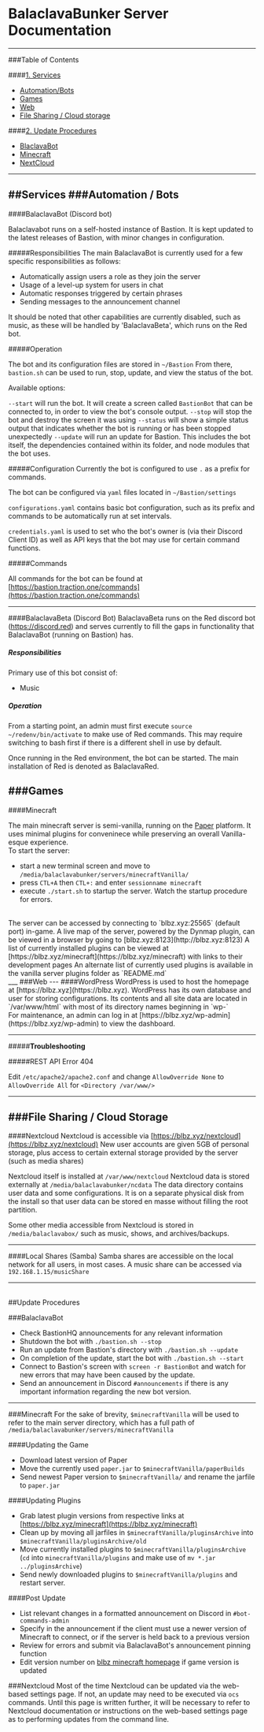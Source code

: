# BalaclavaBunker Server Documentation
___

###Table of Contents

####[1. Services](#services)
- [Automation/Bots](#automation)
- [Games](#games)
- [Web](#web)
- [File Sharing / Cloud storage](#files)

####[2. Update Procedures](#updates)
- [BlaclavaBot](#botUpdate)
- [Minecraft](#minecraftUpdate)
- [NextCloud](#nextcloudUpdate)

___
<a id="services"></a>
##Services
<a id="automation"></a>
###Automation / Bots
---
<a id="balaclavabot"></a>
####BalaclavaBot (Discord bot)

Balaclavabot runs on a self-hosted instance of Bastion. 
It is kept updated to the latest releases of Bastion, with minor changes in configuration.

#####Responsibilities
The main BalaclavaBot is currently used for a few specific responsibilities as follows:
- Automatically assign users a role as they join the server
- Usage of a level-up system for users in chat
- Automatic responses triggered by certain phrases
- Sending messages to the announcement channel

It should be noted that other capabilities are currently disabled, such as music, as these will be handled by 'BalaclavaBeta', which runs on the Red bot. 

#####Operation

The bot and its configuration files are stored in `~/Bastion`
From there, `bastion.sh` can be used to run, stop, update, and view the status of the bot.

Available options:

`--start` will run the bot. It will create a screen called `BastionBot` that can be connected to, in order to view the bot's console output. 
`--stop` will stop the bot and destroy the screen it was using
`--status` will show a simple status output that indicates whether the bot is running or has been stopped unexpectedly
`--update` will run an update for Bastion. This includes the bot itself, the dependencies contained within its folder, and node modules that the bot uses.

#####Configuration
Currently the bot is configured to use `.` as a prefix for commands.

The bot can be configured via `yaml` files located in `~/Bastion/settings`

`configurations.yaml` contains basic bot configuration, such as its prefix and commands to be automatically run at set intervals.

`credentials.yaml` is used to set who the bot's owner is (via their Discord Client ID) as well as API keys that the bot may use for certain command functions.

#####Commands

All commands for the bot can be found at [https://bastion.traction.one/commands](https://bastion.traction.one/commands)
___

####BalaclavaBeta (Discord Bot)
BalaclavaBeta runs on the Red discord bot (https://discord.red) and serves currently to fill the gaps in functionality that BalaclavaBot (running on Bastion) has.

##### Responsibilities
Primary use of this bot consist of:
- Music

##### Operation
From a starting point, an admin must first execute `source ~/redenv/bin/activate` to make use of Red commands. This may require switching to bash first if there is a different shell in use by default.

Once running in the Red environment, the bot can be started. The main installation of Red is denoted as BalaclavaRed.

<a id="games"></a>
###Games
---
####Minecraft

The main minecraft server is semi-vanilla, running on the [Paper](https://papermc.io/) platform.
It uses minimal plugins for conveninece while preserving an overall Vanilla-esque experience.
<br>
To start the server: 
- start a new terminal screen and move to `/media/balaclavabunker/servers/minecraftVanilla/`
- press `CTL+A` then `CTL+:` and enter `sessionname minecraft`
- execute `./start.sh` to startup the server. Watch the startup procedure for errors.
<br>
The server can be accessed by connecting to `blbz.xyz:25565` (default port) in-game. 
A live map of the server, powered by the Dynmap plugin, can be viewed in a browser by going to [blbz.xyz:8123](http://blbz.xyz:8123)
A list of currently installed plugins can be viewed at [https://blbz.xyz/minecraft](https://blbz.xyz/minecraft) with links to their development pages
An alternate list of currently used plugins is available in the vanilla server plugins folder as `README.md`
<br>
___
<a id="web"></a>
###Web
---
####WordPress
WordPress is used to host the homepage at [https://blbz.xyz](https://blbz.xyz).
WordPress has its own database and user for storing configurations.
Its contents and all site data are located in `/var/www/html` with most of its directory names beginning in `wp-`
<br>
For maintenance, an admin can log in at [https://blbz.xyz/wp-admin](https://blbz.xyz/wp-admin) to view the dashboard.

---
#####**Troubleshooting**

#####REST API Error 404

Edit `/etc/apache2/apache2.conf` and change `AllowOverride None` to `AllowOverride All` for `<Directory /var/www/>`
___
<a id="files"></a>
###File Sharing / Cloud Storage
---
####Nextcloud
Nextcloud is accessible via [https://blbz.xyz/nextcloud](https://blbz.xyz/nextcloud)
New user accounts are given 5GB of personal storage, plus access to certain external storage provided by the server (such as media shares)

Nextcloud itself is installed at `/var/www/nextcloud`
Nextcloud data is stored externally at `/media/balaclavabunker/ncdata`
The data directory contains user data and some configurations. It is on a separate physical disk from the install so that user data can be stored en masse without filling the root partition. 

Some other media accessible from Nextcloud is stored in `/media/balaclavabox/` such as music, shows, and archives/backups.

---
####Local Shares (Samba)
Samba shares are accessible on the local network for all users, in most cases.
A music share can be accessed via `192.168.1.15/musicShare`

___
<br>
<a id="updates"></a>
##Update Procedures

<a id="botUpdate"></a>
###BalaclavaBot
- Check BastionHQ announcements for any relevant information
- Shutdown the bot with `./bastion.sh --stop`
- Run an update from Bastion's directory with `./bastion.sh --update`
- On completion of the update, start the bot with `./bastion.sh --start`
- Connect to Bastion's screen with `screen -r BastionBot` and watch for new errors that may have been caused by the update.
- Send an announcement in Discord `#announcements` if there is any important information regarding the new bot version.
___

<a id="minecraftUpdate"></a>
###Minecraft
For the sake of brevity, `$minecraftVanilla` will be used to refer to the main server directory, which has a full path of `/media/balaclavabunker/servers/minecraftVanilla`

####Updating the Game
- Download latest version of Paper
- Move the currently used `paper.jar` to `$minecraftVanilla/paperBuilds`
- Send newest Paper version to `$minecraftVanilla/` and rename the jarfile to `paper.jar`

####Updating Plugins
- Grab latest plugin versions from respective links at [https://blbz.xyz/minecraft](https://blbz.xyz/minecraft)
- Clean up by moving all jarfiles in `$minecraftVanilla/pluginsArchive` into `$minecraftVanilla/pluginsArchive/old`
- Move currently installed plugins to `$minecraftVanilla/pluginsArchive` (`cd` into `minecraftVanilla/plugins` and make use of `mv *.jar ../pluginsArchive`)
- Send newly downloaded plugins to `$minecraftVanilla/plugins` and restart server.

####Post Update
- List relevant changes in a formatted announcement on Discord in `#bot-commands-admin`
- Specify in the announcement if the client must use a newer version of Minecraft to connect, or if the server is held back to a previous version
- Review for errors and submit via BalaclavaBot's announcement pinning function
- Edit version number on [blbz minecraft homepage](https://blbz.xyz/minecraft) if game version is updated

<a id="nextcloudUpdate"></a>
###Nextcloud
Most of the time Nextcloud can be updated via the web-based settings page. 
If not, an update may need to be executed via `ocs` commands. Until this page is written further, it will be necessary to refer to Nextcloud documentation or instructions on the web-based settings page as to performing updates from the command line.
